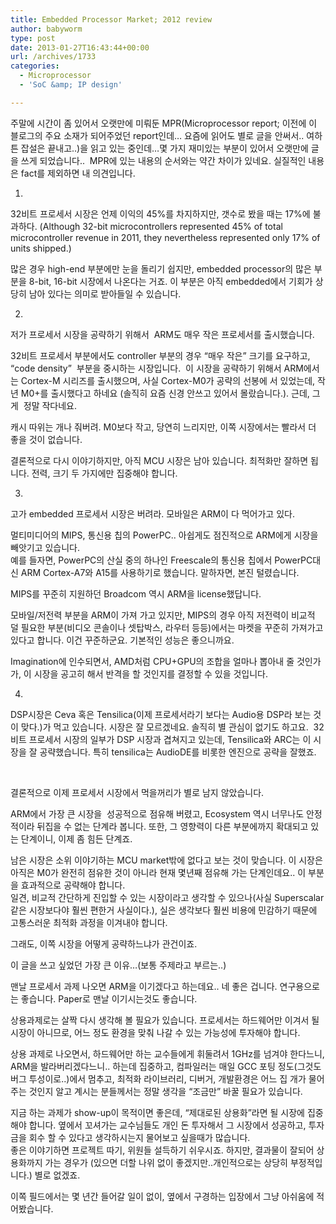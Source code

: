 ```yaml
---
title: Embedded Processor Market; 2012 review
author: babyworm
type: post
date: 2013-01-27T16:43:44+00:00
url: /archives/1733
categories:
  - Microprocessor
  - 'SoC &amp; IP design'

---
```

주말에 시간이 좀 있어서 오랫만에 미뤄둔 MPR(Microprocessor report; 이전에 이 블로그의 주요 소재가 되어주었던 report인데&#8230; 요즘에 읽어도 별로 글을 안써서.. 여하튼 잡설은 끝내고..)을 읽고 있는 중인데&#8230;몇 가지 재미있는 부분이 있어서 오랫만에 글을 쓰게 되었습니다..  MPR에 있는 내용의 순서와는 약간 차이가 있네요. 실질적인 내용은 fact를 제외하면 내 의견입니다.

1.  
32비트 프로세서 시장은 언제 이익의 45%를 차지하지만, 갯수로 봤을 때는 17%에 불과하다. (Although 32-bit microcontrollers represented 45% of total microcontroller revenue in 2011, they nevertheless represented only 17% of units shipped.)

많은 경우 high-end 부분에만 눈을 돌리기 쉽지만, embedded processor의 많은 부분을 8-bit, 16-bit 시장에서 나온다는 거죠. 이 부분은 아직 embedded에서 기회가 상당히 남아 있다는 의미로 받아들일 수 있습니다.

2.  
저가 프로세서 시장을 공략하기 위해서  ARM도 매우 작은 프로세서를 출시했습니다.

32비트 프로세서 부분에서도 controller 부분의 경우 &#8220;매우 작은&#8221; 크기를 요구하고, &#8220;code density&#8221;  부분을 중시하는 시장입니다.  이 시장을 공략하기 위해서 ARM에서는 Cortex-M 시리즈를 출시했으며, 사실 Cortex-M0가 공략의 선봉에 서 있었는데, 작년 M0+를 출시했다고 하네요 (솔직히 요즘 신경 안쓰고 있어서 몰랐습니다.). 근데, 그게  정말 작다네요.

캐시 따위는 개나 줘버려. M0보다 작고, 당연히 느리지만, 이쪽 시장에서는 빨라서 더 좋을 것이 없습니다.

결론적으로 다시 이야기하지만, 아직 MCU 시장은 남아 있습니다. 최적화만 잘하면 됩니다. 전력, 크기 두 가지에만 집중해야 합니다.

3.  
고가 embedded 프로세서 시장은 버려라. 모바일은 ARM이 다 먹어가고 있다.

멀티미디어의 MIPS, 통신용 칩의 PowerPC.. 아쉽게도 점진적으로 ARM에게 시장을 빼앗기고 있습니다.  
예를 들자면, PowerPC의 산실 중의 하나인 Freescale의 통신용 칩에서 PowerPC대신 ARM Cortex-A7와 A15를 사용하기로 했습니다. 말하자면, 본진 털렸습니다.

MIPS를 꾸준히 지원하던 Broadcom 역시 ARM을 license했답니다.

모바일/저전력 부분을 ARM이 가져 가고 있지만, MIPS의 경우 아직 저전력이 비교적 덜 필요한 부분(비디오 콘솔이나 셋탑박스, 라우터 등등)에서는 마켓을 꾸준히 가져가고 있다고 합니다. 이건 꾸준하군요. 기본적인 성능은 좋으니까요.

Imagination에 인수되면서, AMD처럼 CPU+GPU의 조합을 얼마나 뽑아내 줄 것인가가, 이 시장을 공고히 해서 반격을 할 것인지를 결정할 수 있을 것입니다.

4.  
DSP시장은 Ceva 혹은 Tensilica(이제 프로세서라기 보다는 Audio용 DSP라 보는 것이 맞다.)가 먹고 있습니다. 시장은 잘 모르겠네요. 솔직히 별 관심이 없기도 하고요.  32비트 프로세서 시장의 일부가 DSP 시장과 겹쳐지고 있는데, Tensilica와 ARC는 이 시장을 잘 공략했습니다. 특히 tensilica는 AudioDE를 비롯한 엔진으로 공략을 잘했죠.

&nbsp;

결론적으로 이제 프로세서 시장에서 먹을꺼리가 별로 남지 않았습니다.

ARM에서 가장 큰 시장을  성공적으로 점유해 버렸고, Ecosystem 역시 너무나도 안정적이라 뒤집을 수 없는 단계라 봅니다. 또한, 그 영향력이 다른 부분에까지 확대되고 있는 단계이니, 이제 좀 힘든 단계죠.

남은 시장은 소위 이야기하는 MCU market밖에 없다고 보는 것이 맞습니다. 이 시장은 아직은 M0가 완전히 점유한 것이 아니라 현재 몇년째 점유해 가는 단계인데요.. 이 부분을 효과적으로 공략해야 합니다.  
일견, 비교적 간단하게 진입할 수 있는 시장이라고 생각할 수 있으나(사실 Superscalar같은 시장보다야 훨씬 편한거 사실이다.), 실은 생각보다 훨씬 비용에 민감하기 때문에 고통스러운 최적화 과정을 이겨내야 합니다.

그래도, 이쪽 시장을 어떻게 공략하느냐가 관건이죠.

이 글을 쓰고 싶었던 가장 큰 이유&#8230;(보통 주제라고 부르는..)

맨날 프로세서 과제 나오면 ARM을 이기겠다고 하는데요.. 네 좋은 겁니다. 연구용으로는 좋습니다. Paper로 맨날 이기시는것도 좋습니다.

상용과제로는 살짝 다시 생각해 볼 필요가 있습니다. 프로세서는 하드웨어만 이겨서 될 시장이 아니므로, 어느 정도 환경을 맞춰 나갈 수 있는 가능성에 투자해야 합니다.

상용 과제로 나오면서, 하드웨어만 하는 교수들에게 휘둘려서 1GHz를 넘겨야 한다느니, ARM을 발라버리겠다느니.. 하는데 집중하고, 컴파일러는 매일 GCC 포팅 정도(그것도 버그 투성이로..)에서 멈추고, 최적화 라이브러리, 디버거, 개발환경은 어느 집 개가 물어주는 것인지 알고 계시는 분들께서는 정말 생각을 &#8220;조금만&#8221; 바꿀 필요가 있습니다.

지금 하는 과제가 show-up이 목적이면 좋은데, &#8220;제대로된 상용화&#8221;라면 될 시장에 집중해야 합니다. 옆에서 꼬셔가는 교수님들도 개인 돈 투자해서 그 시장에서 성공하고, 투자금을 회수 할 수 있다고 생각하시는지 물어보고 싶을때가 많습니다.  
좋은 이야기하면 프로젝트 따기, 위원들 설득하기 쉬우시죠. 하지만, 결과물이 잘되어 상용화까지 가는 경우가 (있으면 더할 나위 없이 좋겠지만..개인적으로는 상당히 부정적입니다.) 별로 없겠죠.

이쪽 필드에서는 몇 년간 들어갈 일이 없이, 옆에서 구경하는 입장에서 그냥 아쉬움에 적어봤습니다.

&nbsp;

&nbsp;

&nbsp;